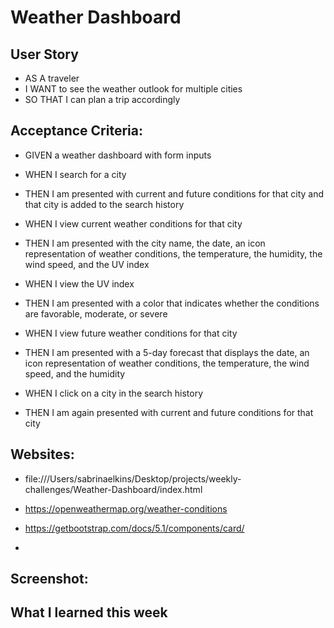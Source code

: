 # Weather Dashboard

## User Story

* AS A traveler
* I WANT to see the weather outlook for multiple cities
* SO THAT I can plan a trip accordingly

## Acceptance Criteria:

* GIVEN a weather dashboard with form inputs

* WHEN I search for a city

* THEN I am presented with current and future conditions for that city and that city is added to the search history

* WHEN I view current weather conditions for that city

* THEN I am presented with the city name, the date, an icon representation of weather conditions, the temperature, the humidity, the wind speed, and the UV index

* WHEN I view the UV index

* THEN I am presented with a color that indicates whether the conditions are favorable, moderate, or severe

* WHEN I view future weather conditions for that city

* THEN I am presented with a 5-day forecast that displays the date, an icon representation of weather conditions, the temperature, the wind speed, and the humidity

* WHEN I click on a city in the search history

* THEN I am again presented with current and future conditions for that city

## Websites:

- file:///Users/sabrinaelkins/Desktop/projects/weekly-challenges/Weather-Dashboard/index.html

- https://openweathermap.org/weather-conditions

- https://getbootstrap.com/docs/5.1/components/card/

- 

## Screenshot:


## What I learned this week

